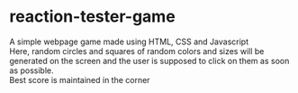 # reaction-tester-game
A simple webpage game made using HTML, CSS and Javascript <br>
Here, random circles and squares of random colors and sizes will be generated on the screen and the user is supposed to click on them as soon as possible. <br>
Best score is maintained in the corner
